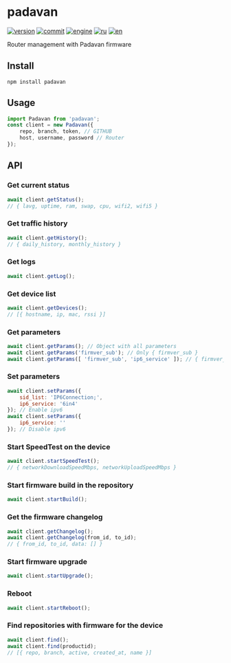 # padavan

[![version](https://img.shields.io/npm/v/padavan.svg)](https://www.npmjs.org/package/padavan)
[![commit](https://img.shields.io/github/last-commit/alex2844/node-padavan.svg)](https://github.com/alex2844/node-padavan)
[![engine](https://img.shields.io/badge/Node--RED-contrib--padavan-red.svg)](node-red/README.md)
[![ru](https://img.shields.io/badge/lang-ru-white)](../ru/README.md)
[![en](https://img.shields.io/badge/lang-en-green)](README.md)

Router management with Padavan firmware


## Install

``` shell
npm install padavan
```


## Usage

```javascript
import Padavan from 'padavan';
const client = new Padavan({
    repo, branch, token, // GITHUB
    host, username, password // Router
});
```


## API

### Get current status
```javascript
await client.getStatus();
// { lavg, uptime, ram, swap, cpu, wifi2, wifi5 }
```

### Get traffic history
```javascript
await client.getHistory();
// { daily_history, monthly_history }
```

### Get logs
```javascript
await client.getLog();
```

### Get device list
```javascript
await client.getDevices();
// [{ hostname, ip, mac, rssi }]
```

### Get parameters
```javascript
await client.getParams(); // Object with all parameters
await client.getParams('firmver_sub'); // Only { firmver_sub }
await client.getParams([ 'firmver_sub', 'ip6_service' ]); // { firmver_sub, ip6_service }
```

### Set parameters
```javascript
await client.setParams({
	sid_list: 'IP6Connection;',
	ip6_service: '6in4'
}); // Enable ipv6
await client.setParams({
	ip6_service: ''
}); // Disable ipv6
```

### Start SpeedTest on the device
```javascript
await client.startSpeedTest();
// { networkDownloadSpeedMbps, networkUploadSpeedMbps }
```

### Start firmware build in the repository
```javascript
await client.startBuild();
```

### Get the firmware changelog
```javascript
await client.getChangelog();
await client.getChangelog(from_id, to_id);
// { from_id, to_id, data: [] }
```

### Start firmware upgrade
```javascript
await client.startUpgrade();
```

### Reboot
```javascript
await client.startReboot();
```

### Find repositories with firmware for the device
```javascript
await client.find();
await client.find(productid);
// [{ repo, branch, active, created_at, name }]
```
